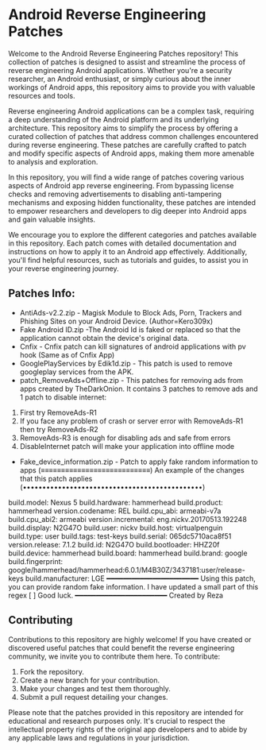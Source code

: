 # Android Reverse Engineering Patches

Welcome to the Android Reverse Engineering Patches repository! This collection of patches is designed to assist and streamline the process of reverse engineering Android applications. Whether you're a security researcher, an Android enthusiast, or simply curious about the inner workings of Android apps, this repository aims to provide you with valuable resources and tools.

Reverse engineering Android applications can be a complex task, requiring a deep understanding of the Android platform and its underlying architecture. This repository aims to simplify the process by offering a curated collection of patches that address common challenges encountered during reverse engineering. These patches are carefully crafted to patch and modify specific aspects of Android apps, making them more amenable to analysis and exploration.

In this repository, you will find a wide range of patches covering various aspects of Android app reverse engineering. From bypassing license checks and removing advertisements to disabling anti-tampering mechanisms and exposing hidden functionality, these patches are intended to empower researchers and developers to dig deeper into Android apps and gain valuable insights.

We encourage you to explore the different categories and patches available in this repository. Each patch comes with detailed documentation and instructions on how to apply it to an Android app effectively. Additionally, you'll find helpful resources, such as tutorials and guides, to assist you in your reverse engineering journey.
## Patches Info:
* AntiAds-v2.2.zip - Magisk Module to Block Ads, Porn, Trackers and Phishing Sites on your Android Device. (Author=Kero309x)
* Fake Android ID.zip -The Android Id is faked or replaced so that the application cannot obtain the device's original data.  
* Cnfix - Cnfix patch can kill signatures of android applications with pv hook (Same as of Cnfix App)
* GooglePlayServices by Edik1d.zip - This patch is used to remove googleplay services from the APK.
* patch_RemoveAds+Offline.zip - This patches for removing ads from apps created by TheDarkOnion.
It contains 3 patches to remove ads and 1 patch to disable internet:
1. First try RemoveAds-R1
2. If you face any problem of crash or server error with RemoveAds-R1 then try RemoveAds-R2
3. RemoveAds-R3 is enough for disabling ads and safe from errors
4. DisableInternet patch will make your application into offline mode
* Fake_device_information.zip - Patch to apply fake random information to apps
  (≡≡≡≡≡≡≡≡≡≡≡≡≡≡≡≡≡≡≡≡≡≡≡≡≡≡≡)
An example of the changes that this patch applies
(••••••••••••••••••••••••••••••••••••••••••••••)

build.model: Nexus 5
build.hardware: hammerhead
build.product: hammerhead
version.codename: REL
build.cpu_abi: armeabi-v7a
build.cpu_abi2: armeabi
version.incremental: eng.nickv.20170513.192248
build.display: N2G47O
build.user: nickv
build.host: virtualpenguin
build.type: user
build.tags: test-keys
build.serial: 065dc5710aca8f51
version.release: 7.1.2
build.id: N2G47O
build.bootloader: HHZ20f
build.device: hammerhead
build.board: hammerhead
build.brand: google
build.fingerprint: google/hammerhead/hammerhead:6.0.1/M4B30Z/3437181:user/release-keys
build.manufacturer: LGE
━━━━━━━━━━━━━━━━━━━━━━
Using this patch, you can provide random fake information.
I have updated a small part of this regex [ ]
Good luck.
━━━━━━━━━━━━━━━━━━━━━━
Created by Reza


## Contributing

Contributions to this repository are highly welcome! If you have created or discovered useful patches that could benefit the reverse engineering community, we invite you to contribute them here. To contribute:

1. Fork the repository.
2. Create a new branch for your contribution.
3. Make your changes and test them thoroughly.
4. Submit a pull request detailing your changes.


Please note that the patches provided in this repository are intended for educational and research purposes only. It's crucial to respect the intellectual property rights of the original app developers and to abide by any applicable laws and regulations in your jurisdiction.



